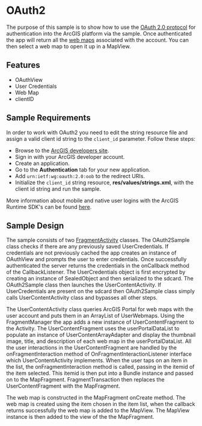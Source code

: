 # OAuth2
The purpose of this sample is to show how to use the [OAuth 2.0 protocol](https://developers.arcgis.com/en/authentication/user-logins.html) for authentication into the ArcGIS platform via the sample.  Once authenticated the app will return all the [web maps](http://resources.arcgis.com/en/help/arcgisonline/index.html#/What_is_an_ArcGIS_web_map/010q000000m4000000/) associated with the account.  You can then select a web map to open it up in a MapView. 

## Features
* OAuthView
* User Credentials
* Web Map
* clientID

## Sample Requirements
In order to work with OAuth2 you need to edit the string resource file and assign a valid client id string to the ```client_id``` parameter. Follow these steps:

- Browse to the [ArcGIS developers site](https://developers.arcgis.com).
- Sign in with your ArcGIS developer account.
- Create an application. 
- Go to the **Authentication** tab for your new application.
- Add `urn:ietf:wg:oauth:2.0:oob` to the redirect URIs.
- Initialize the `client_id` string resource, **res/values/strings.xml**, with the client id string and run the sample. 

More information about mobile and native user logins with the ArcGIS Runtime SDK's can be found [here](https://developers.arcgis.com/authentication/mobile-and-native-user-logins/#with-an-arcgis-runtime-sdk).

## Sample Design 
The sample consists of two [FragmentActivity](http://developer.android.com/reference/android/support/v4/app/FragmentActivity.html) classes. The OAuth2Sample class checks if there are any previously saved UserCredentials. If credentials are not previously cached the app creates an instance of OAuthView and prompts the user to enter credentials. Once successfully authenticated the server returns the credentials in the onCallback method of the CallbackListener. The UserCredentials object is first encrypted by creating an instance of SealedObject and then serialized to the sdcard. The OAuth2Sample class then launches the UserContentActivity. If UserCredentials are present on the sdcard then OAuth2Sample class
simply calls UserContentActivity class and bypasses all other steps.

The UserContentActivity class queries ArcGIS Portal for web maps with the user account and puts them in an ArrayList of UserWebmaps. Using the FragmentManager the app adds a new instance of UserContentFragment to the Activity. The UserContentFragment uses the userPortalDataList to populate an instance of UserContentArrayAdapter and display the thumbnail image, title, and description of each web map in the userPortalDataList. All the user interactions in the UserContentFragment are handled by the onFragmentInteraction method of OnFragmentInteractionListener interface which UserContentActivity implements. When the user taps on an item in the list, the onFragmentInteraction method is called, passing in the itemid of the item selected. This itemid is then put into a Bundle instance and passed on to the MapFragment. FragmentTransaction then replaces the UserContentFragment with the MapFragment.

The web map is constructed in the MapFragment onCreate method. The web map is created using the item chosen in the item list, when the callback returns successfully the web map is added to the MapView. The MapView instance is then added to the view of the the MapFragment.



